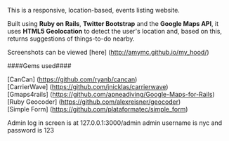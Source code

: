 This is a responsive, location-based, events listing website. 

Built using **Ruby on Rails**, **Twitter Bootstrap** and the **Google Maps API**, it uses **HTML5 Geolocation** to detect the user's location and, based on this, returns suggestions of things-to-do nearby. 

Screenshots can be viewed [here] (http://amymc.github.io/my_hood/)

####Gems used####

[CanCan] (https://github.com/ryanb/cancan) <br/>
[CarrierWave] (https://github.com/jnicklas/carrierwave) <br/>
[Gmaps4rails] (https://github.com/apneadiving/Google-Maps-for-Rails) <br/>
[Ruby Geocoder] (https://github.com/alexreisner/geocoder) <br/>
[Simple Form] (https://github.com/plataformatec/simple_form)


Admin log in screen is at 127.0.0.1:3000/admin
admin username is nyc and password is 123
